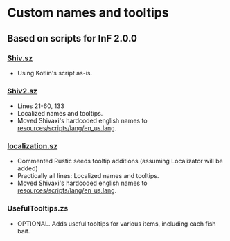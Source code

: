 # Custom names and tooltips
## Based on scripts for InF 2.0.0
### [Shiv.sz](https://github.com/KameiB/RLCraft_Translations/blob/main/scripts/Shiv.zs)
- Using Kotlin's script as-is. 

### [Shiv2.sz](https://github.com/KameiB/RLCraft_Translations/blob/main/scripts/Shiv2.zs)
- Lines 21-60, 133
- Localized names and tooltips.  
- Moved Shivaxi's hardcoded english names to [resources/scripts/lang/en_us.lang](https://github.com/KameiB/RLCraft_Translations/tree/main/resources/scripts/lang).

### [localization.sz](https://github.com/KameiB/RLCraft_Translations/blob/main/scripts/Shiv2.zs)
- Commented Rustic seeds tooltip additions (assuming Localizator will be added)  
- Practically all lines: Localized names and tooltips.  
- Moved Shivaxi's hardcoded english names to [resources/scripts/lang/en_us.lang](https://github.com/KameiB/RLCraft_Translations/tree/main/resources/scripts/lang). 

### UsefulTooltips.zs
- OPTIONAL. Adds useful tooltips for various items, including each fish bait.
